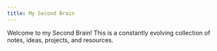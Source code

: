 ```yaml
---
title: My Second Brain
---
```


Welcome to my Second Brain! This is a constantly evolving collection of notes, ideas, projects, and resources.
